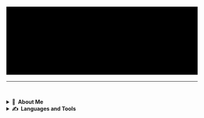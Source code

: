[![Header](sts4.gif)](https://shulev.ru)


____

&nbsp;
<details>
  <summary><b>🤠&nbsp;&nbsp;About&nbsp;Me</b></summary>
<br/>
I'm a Software Engeneer 
&nbsp;
</details>

<details>
  <summary><b> 	
&#9997;&nbsp;&nbsp;Languages&nbsp;and&nbsp;Tools</b></summary>
  <br/>

![Linux](https://img.shields.io/badge/-Linux-090909?style=flat-square&logo=linux)
![Kubernetes](https://img.shields.io/badge/-Kubernetes-090909?style=flat-square&logo=kubernetes)
![Jenkins](https://img.shields.io/badge/-Jenkins-090909?style=flat-square&logo=jenkins)
![GitLab](https://img.shields.io/badge/-GitLab-090909?style=flat-square&logo=GitLab)
![Nginx](https://img.shields.io/badge/-Nginx-090909?style=flat-square&logo=Nginx)
![RabbitMQ](https://img.shields.io/badge/-RabbitMQ-090909?style=flat-square&logo=RabbitMQ)
![PostgreSQL](https://img.shields.io/badge/-PostgreSQL-090909?style=flat-square&logo=PostgreSQL)
![Monitoring](https://img.shields.io/badge/-Prometheus-090909?style=flat-square&logo=Prometheus)
![Terraform](https://img.shields.io/badge/-Terraform-090909?style=flat-square&logo=Terraform)
![Ansible](https://img.shields.io/badge/-Ansible-090909?style=flat-square&logo=Ansible)
![OpenNebula ](https://img.shields.io/badge/-OpenNebula-090909?style=flat-square&logo=OpenNebula)
![OpenStack](https://img.shields.io/badge/-OpenStack-090909?style=flat-square&logo=OpenStack)
![elasticsearch](https://img.shields.io/badge/-ELK-090909?style=flat-square&logo=elasticsearch)

</details>
